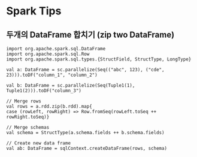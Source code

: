 # Spark Tips

## 두개의 DataFrame 합치기 (zip two DataFrame)

    import org.apache.spark.sql.DataFrame
    import org.apache.spark.sql.Row
    import org.apache.spark.sql.types.{StructField, StructType, LongType}

    val a: DataFrame = sc.parallelize(Seq(("abc", 123), ("cde", 23))).toDF("column_1", "column_2")

    val b: DataFrame = sc.parallelize(Seq(Tuple1(1), Tuple1(2))).toDF("column_3")

    // Merge rows
    val rows = a.rdd.zip(b.rdd).map{
    case (rowLeft, rowRight) => Row.fromSeq(rowLeft.toSeq ++ rowRight.toSeq)}

    // Merge schemas
    val schema = StructType(a.schema.fields ++ b.schema.fields)

    // Create new data frame
    val ab: DataFrame = sqlContext.createDataFrame(rows, schema)
